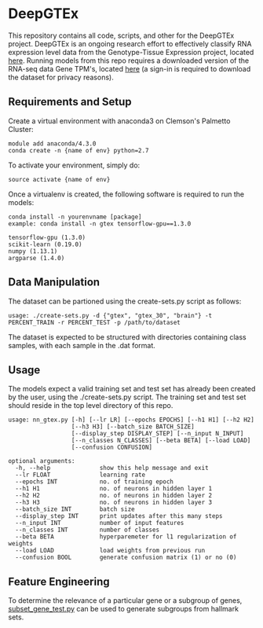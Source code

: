 # DeepGTEx
This repository contains all code, scripts, and other for the DeepGTEx project. DeepGTEx is an ongoing research effort to effectively classify RNA expression level data from the Genotype-Tissue Expression project, located [here](https://gtexportal.org/home/). Running models from this repo requires a downloaded version of the RNA-seq data Gene TPM's, located [here](https://gtexportal.org/home/datasets) (a sign-in is required to download the dataset for privacy reasons). 

## Requirements and Setup
Create a virtual environment with anaconda3 on Clemson's Palmetto Cluster:
    
    module add anaconda/4.3.0
    conda create -n {name of env} python=2.7
    
To activate your environment, simply do:

    source activate {name of env}
    
Once a virtualenv is created, the following software is required to run the models:

    conda install -n yourenvname [package]
    example: conda install -n gtex tensorflow-gpu==1.3.0
    
    tensorflow-gpu (1.3.0)
    scikit-learn (0.19.0)
    numpy (1.13.1)
    argparse (1.4.0)

## Data Manipulation
The dataset can be partioned using the create-sets.py script as follows:

    usage: ./create-sets.py -d {"gtex", "gtex_30", "brain"} -t PERCENT_TRAIN -r PERCENT_TEST -p /path/to/dataset
    
The dataset is expected to be structured with directories containing class samples, with each sample in the .dat format.

## Usage
The models expect a valid training set and test set has already been created by the user, using the ./create-sets.py script. The training set and test set should reside in the top level directory of this repo. 

    usage: nn_gtex.py [-h] [--lr LR] [--epochs EPOCHS] [--h1 H1] [--h2 H2]
                      [--h3 H3] [--batch_size BATCH_SIZE]
                      [--display_step DISPLAY_STEP] [--n_input N_INPUT]
                      [--n_classes N_CLASSES] [--beta BETA] [--load LOAD]
                      [--confusion CONFUSION]

    optional arguments:
      -h, --help              show this help message and exit
      --lr FLOAT              learning rate
      --epochs INT            no. of training epoch
      --h1 H1                 no. of neurons in hidden layer 1
      --h2 H2                 no. of neurons in hidden layer 2
      --h3 H3                 no. of neurons in hidden layer 3
      --batch_size INT        batch size
      --display_step INT      print updates after this many steps
      --n_input INT           number of input features
      --n_classes INT         number of classes
      --beta BETA             hyperparemeter for l1 regularization of weights
      --load LOAD             load weights from previous run
      --confusion BOOL        generate confusion matrix (1) or no (0)
  
## Feature Engineering
To determine the relevance of a particular gene or a subgroup of genes, [subset_gene_test.py](https://github.com/CUFCTL/DeepGTEx/blob/master/scripts/subset_gene_test.py) can be used to generate subgroups from hallmark sets. 
